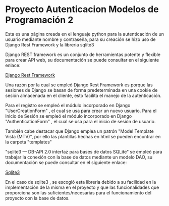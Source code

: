 # Proyecto Autenticacion Modelos de Programación 2

Esta es una página creada en el lenguaje python para la autenticación de un usuario mediante nombre y contraseña, para su creación se hizo uso de Django Rest Framework y la libreria sqlite3

Django REST framework es un conjunto de herramientas potente y flexible para crear API web, su documentación se puede consultar en el siguiente enlace:

[Django Rest Framework](https://www.django-rest-framework.org/)

Una razón por la cual se empleó Django Rest Framework es porque las sesiones de Django se basan de forma predeterminada en una cookie de sesión almacenada en el cliente, esto facilita el manejo de la autenticación.

Para el registro se empleó el módulo incorporado en Django "UserCreationForm" , el cual se usa para crear un nuevo usuario.
Para el Inicio de Sesión se empleó el módulo incorporado en Django "AuthenticationForm" , el cual se usa para el inicio de sesión de usuario.

También cabe destacar que Django emplea un patrón "Model Template Vista (MTV)", por ello las plantillas hechas en html se pueden encontrar en la carpeta "templates"

"sqlite3 — DB-API 2.0 interfaz para bases de datos SQLite" se empleó para trabajar la conexión con la base de datos mediante un modelo DAO, su documentación se puede consultar en el siguiente enlace:

[Sqlite3](https://docs.python.org/es/3/library/sqlite3.html)

En el caso de sqlite3 , se escogió esta libreria debido a su facilidad en la implementación de la misma en el proyecto y que las funcionalidades que proporciona son las suficientes/necesarias para el funcionamiento del proyecto con la base de datos.

